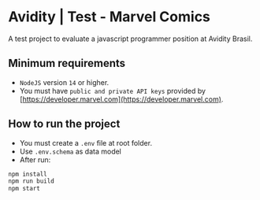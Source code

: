 # Avidity | Test - Marvel Comics

A test project to evaluate a javascript programmer position at Avidity Brasil.

## Minimum requirements

-   `NodeJS` version `14` or higher.
-   You must have `public and private API keys` provided by [https://developer.marvel.com](https://developer.marvel.com).

## How to run the project

-   You must create a `.env` file at root folder.
-   Use `.env.schema` as data model
-   After run:

```bash
npm install
npm run build
npm start
```
